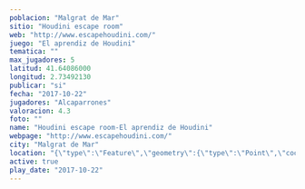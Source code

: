 ```yaml
---
poblacion: "Malgrat de Mar"
sitio: "Houdini escape room"
web: "http://www.escapehoudini.com/"
juego: "El aprendiz de Houdini"
tematica: ""
max_jugadores: 5
latitud: 41.64086000
longitud: 2.73492130
publicar: "si"
fecha: "2017-10-22"
jugadores: "Alcaparrones"
valoracion: 4.3
foto: ""
name: "Houdini escape room-El aprendiz de Houdini"
webpage: "http://www.escapehoudini.com/"
city: "Malgrat de Mar"
location: "{\"type\":\"Feature\",\"geometry\":{\"type\":\"Point\",\"coordinates\":[\"41,64086000\",\"2,73492130\"]}}"
active: true
play_date: "2017-10-22"
---
```

